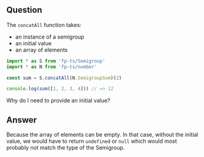 ## Question

The `concatAll` function takes:

- an instance of a semigroup
- an initial value
- an array of elements

```ts
import * as S from 'fp-ts/Semigroup'
import * as N from 'fp-ts/number'

const sum = S.concatAll(N.SemigroupSum)(2)

console.log(sum([1, 2, 3, 4])) // => 12
```

Why do I need to provide an initial value?

## Answer

Because the array of elements can be empty.
In that case, without the initial value, we would have to return `undefined` or `null` which would most probably not match the type of the Semigroup.
